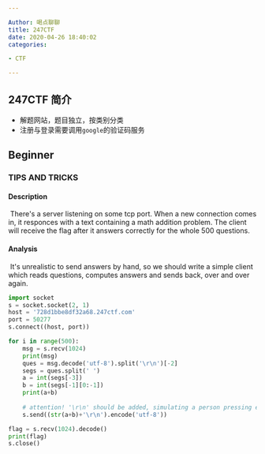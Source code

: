 ```yaml
---

Author: 喝点聊聊
title: 247CTF
date: 2020-04-26 18:40:02
categories: 

- CTF

---
```


## 247CTF 简介

* 解题网站，题目独立，按类别分类
* 注册与登录需要调用``google``的验证码服务

## Beginner

### TIPS AND TRICKS

#### Description
​	There's a server listening on some tcp port. When a new connection comes in, it responces with a text containing a math addition problem. The client will receive the flag after it answers correctly for the whole 500 questions.

#### Analysis

​	It's unrealistic to send answers by hand, so we should write a simple client which reads questions, computes answers and sends back, over and over again.

``` python
import socket
s = socket.socket(2, 1)
host = '728d1bbe8df32a68.247ctf.com'
port = 50277
s.connect((host, port))

for i in range(500):
    msg = s.recv(1024)
    print(msg)
    ques = msg.decode('utf-8').split('\r\n')[-2]
    segs = ques.split(' ')
    a = int(segs[-3])
    b = int(segs[-1][0:-1])
    print(a+b)
    
    # attention! '\r\n' should be added, simulating a person pressing enter key.
    s.send((str(a+b)+'\r\n').encode('utf-8')) 

flag = s.recv(1024).decode()
print(flag)
s.close()

```



  

